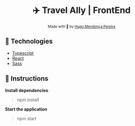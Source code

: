 <h1 align="center">✈️ Travel Ally | FrontEnd </h1>

<div align="center">
  <sub> Made with 💖 by
    <a href="https://github.com/hugompereira2">Hugo Mendonça Pereira</a>
  </sub>
</div>

## 🚀 Technologies

* [Typescript](https://www.typescriptlang.org/)      
* [React](https://reactjs.org/)      
* [Sass](https://sass-lang.com/)

## :checkered_flag: Instructions

**Install dependencies**

> npm install

**Start the application**

> npm start

